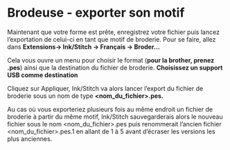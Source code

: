 # Brodeuse - exporter son motif

Maintenant que votre forme est prête, enregistrez votre fichier puis lancez l’exportation de celui-ci en tant que motif de broderie. Pour se faire, allez dans **Extensions→ Ink/Stitch → Français →  Broder…**

Cela vous ouvre un menu pour choisir le format (**pour la brother, prenez .pes**) ainsi que la destination du fichier de broderie.
**Choisissez un support USB comme destination**

Cliquez sur Appliquer, Ink/Stitch va alors lancer l’export du fichier de broderie sous un nom de type **<nom_du_fichier>.pes.**

Au cas où vous exporteriez plusieurs fois au même endroit un fichier de broderie à partir du même motif, Ink/Stitch sauvegarderais alors le nouveau fichier sous le nom <nom_du_fichier>.pes puis renommerait l’ancien fichier <nom_du_fichier>.pes.1 en allant de 1 à 5 avant d’écraser les versions les plus anciennes.
